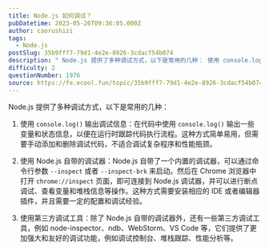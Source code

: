 ```yaml
---
title: Node.js 如何调试？
pubDatetime: 2023-05-26T09:36:05.000Z
author: caorushizi
tags:
  - Node.js
postSlug: 35b9fff7-79d1-4e2e-8926-3cdacf54b074
description: " Node.js 提供了多种调试方式，以下是常用的几种： 使用 console.log() 输出调试信息：在代码中使用 console.log() 输出一些变量和状态信息，以便在运行时跟踪代码执行流程。这种方式简单易用，但需要手动添加和删除调试代码，不适合调试复杂程序和性能瓶颈。 使用 Node.js 自带的调试器：Node.js 自带了一个内置的调试器，可以通过命令行参数 --inspect 或"
difficulty: 2
questionNumber: 1976
source: https://fe.ecool.fun/topic/35b9fff7-79d1-4e2e-8926-3cdacf54b074
---
```


Node.js 提供了多种调试方式，以下是常用的几种：

1. 使用 `console.log()` 输出调试信息：在代码中使用 `console.log()` 输出一些变量和状态信息，以便在运行时跟踪代码执行流程。这种方式简单易用，但需要手动添加和删除调试代码，不适合调试复杂程序和性能瓶颈。

2. 使用 Node.js 自带的调试器：Node.js 自带了一个内置的调试器，可以通过命令行参数 `--inspect` 或者 `--inspect-brk` 来启动。然后在 Chrome 浏览器中打开 `chrome://inspect` 页面，即可连接到 Node.js 调试器，并可以进行断点调试、查看变量和堆栈信息等操作。这种方式需要安装相应的 IDE 或者编辑器插件，并且需要一定的配置和调试经验。

3. 使用第三方调试工具：除了 Node.js 自带的调试器外，还有一些第三方调试工具，例如 node-inspector、ndb、WebStorm、VS Code 等，它们提供了更加强大和友好的调试功能，例如调试控制台、堆栈跟踪、性能分析等。
